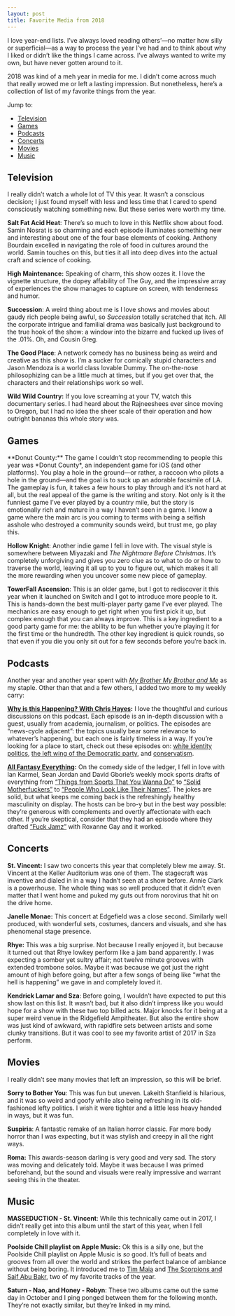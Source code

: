 ```yaml
---
layout: post
title: Favorite Media from 2018
---
```


I love year-end lists. I’ve always loved reading others’—no matter how silly or superficial—as a way to process the year I’ve had and to think about why I liked or didn’t like the things I came across. I’ve always wanted to write my own, but have never gotten around to it. 

2018 was kind of a meh year in media for me. I didn’t come across much that really wowed me or left a lasting impression. But nonetheless, here’s a collection of list of my favorite things from the year.

<!--more-->

Jump to:
- [Television](#tv)
- [Games](#games)
- [Podcasts](#podcasts)
- [Concerts](#concerts)
- [Movies](#movies)
- [Music](#music)

<h2 id=“tv”>Television</h2>

I really didn’t watch a whole lot of TV this year. It wasn’t a conscious decision; I just found myself with less and less time that I cared to spend consciously watching something new. But these series were worth my time.

**Salt Fat Acid Heat**: There’s so much to love in this Netflix show about food. Samin Nosrat is so charming and each episode illuminates something new and interesting about one of the four base elements of cooking. Anthony Bourdain excelled in navigating the role of food in cultures around the world. Samin touches on this, but ties it all into deep dives into the actual craft and science of cooking. 

**High Maintenance:** Speaking of charm, this show oozes it. I love the vignette structure, the dopey affability of The Guy, and the impressive array of experiences the show manages to capture on screen, with tenderness and humor. 

**Succession**: A weird thing about me is I love shows and movies about gaudy rich people being awful, so *Succession* totally scratched that itch. All the corporate intrigue and familial drama was basically just background to the true hook of the show: a window into the bizarre and fucked up lives of the .01%. Oh, and Cousin Greg.

**The Good Place**: A network comedy has no business being as weird and creative as this show is. I’m a sucker for comically stupid characters and Jason Mendoza is a world class lovable Dummy. The on-the-nose philosophizing can be a little much at times, but if you get over that, the characters and their relationships work so well.

**Wild Wild Country:** If you love screaming at your TV, watch this documentary series. I had heard about the Rajneeshees ever since moving to Oregon, but I had no idea the sheer scale of their operation and how outright bananas this whole story was.

<h2 id=“games”>Games</h2>
**Donut County:** The game I couldn’t stop recommending to people this year was *Donut County*, an independent game for iOS (and other platforms). You play a hole in the ground—or rather, a raccoon who pilots a hole in the ground—and the goal is to suck up an adorable facsimile of LA. The gameplay is fun, it takes a few hours to play through and it’s not hard at all, but the real appeal of the game is the writing and story. Not only is it the funniest game I’ve ever played by a country mile, but the story is emotionally rich and mature in a way I haven’t seen in a game. I know a game where the main arc is you coming to terms with being a selfish asshole who destroyed a community sounds weird, but trust me, go play this.

**Hollow Knight**: Another indie game I fell in love with. The visual style is somewhere between Miyazaki and *The Nightmare Before Christmas*. It’s completely unforgiving and gives you zero clue as to what to do or how to traverse the world, leaving it all up to you to figure out, which makes it all the more rewarding when you uncover some new piece of gameplay.

**TowerFall Ascension**: This is an older game, but I got to rediscover it this year when it launched on Switch and I got to introduce more people to it. This is hands-down the best multi-player party game I’ve ever played. The mechanics are easy enough to get right when you first pick it up, but complex enough that you can always improve. This is a key ingredient to a good party game for me: the ability to be fun whether you’re playing it for the first time or the hundredth. The other key ingredient is quick rounds, so that even if you die you only sit out for a few seconds before you’re back in. 

<h2 id=“podcasts”>Podcasts</h2>

Another year and another year spent with [*My Brother My Brother and Me*](https://www.maximumfun.org/shows/my-brother-my-brother-and-me) as my staple. Other than that and a few others, I added two more to my weekly carry:

**[Why is this Happening? With Chris Hayes](https://art19.com/shows/why-is-this-happening-with-chris-hayes):** I love the thoughtful and curious discussions on this podcast. Each episode is an in-depth discussion with a guest, usually from academia, journalism, or politics. The episodes are “news-cycle adjacent”: the topics usually bear some relevance to whatever’s happening, but each one is fairly timeless in a way. If you’re looking for a place to start, check out these episodes on: [white identity politics](https://art19.com/shows/why-is-this-happening-with-chris-hayes/episodes/4d4fe8b0-fbc5-4d4e-ba5c-671c63c94619), [the left wing of the Democratic party](https://art19.com/shows/why-is-this-happening-with-chris-hayes/episodes/b1f96652-9a18-45c7-b6ef-7754c5790ca5), and [conservatism](https://art19.com/shows/why-is-this-happening-with-chris-hayes/episodes/fb703fc7-17b2-4fcf-b310-9bc05e0b359a).

**[All Fantasy Everything](https://headgum.com/all-fantasy-everything):**  On the comedy side of the ledger, I fell in love with Ian Karmel, Sean Jordan and David Gborie’s weekly mock sports drafts of everything from [“Things from Sports That You Wanna Do”](https://headgum.com/all-fantasy-everything/104-things-from-sports-that-you-wanna-do-with-cy-amundson-david-gborie-and-sean-jordan) to [“Solid Motherfuckers”](https://headgum.com/all-fantasy-everything/97-solid-motherfuckers-with-shane-torres-sean-jordan-and-david-gborie) to [“People Who Look Like Their Names”](https://headgum.com/all-fantasy-everything/91-people-who-look-like-their-names-with-zach-harper-sean-oconnor-and-sean-jordan). The jokes are solid, but what keeps me coming back is the refreshingly healthy masculinity on display. The hosts can be bro-y but in the best way possible: they’re generous with complements and overtly affectionate with each other. If you’re skeptical, consider that they had an episode where they drafted [“Fuck Jamz”](https://headgum.com/all-fantasy-everything/88-fuckjamz-with-roxane-gay-david-gborie-and-sean-jordan) with Roxanne Gay and it worked.

<h2 id=“concerts”>Concerts</h2>

**St. Vincent:** I saw two concerts this year that completely blew me away. St. Vincent at the Keller Auditorium was one of them. The stagecraft was inventive and dialed in in a way I hadn’t seen at a show before. Annie Clark is a powerhouse. The whole thing was so well produced that it didn’t even matter that I went home and puked my guts out from norovirus that hit on the drive home.

**Janelle Monae:** This concert at Edgefield was a close second. Similarly well produced, with wonderful sets, costumes, dancers and visuals, and she has phenomenal stage presence.

**Rhye:** This was a big surprise. Not because I really enjoyed it, but because it turned out that Rhye lowkey perform like a jam band apparently. I was expecting a somber yet sultry affair; not twelve minute grooves with extended trombone solos. Maybe it was because we got just the right amount of high before going, but after a few songs of being like “what the hell is happening” we gave in and completely loved it.

**Kendrick Lamar and Sza**: Before going, I wouldn’t have expected to put this show last on this list. It wasn’t bad, but it also didn’t impress like you would hope for a show with these two top billed acts. Major knocks for it being at a super weird venue in the Ridgefield Ampitheater. But also the entire show was just kind of awkward, with rapidfire sets between artists and some clunky transitions. But it was cool to see my favorite artist of 2017 in Sza perform.

<h2 id=“movies”>Movies</h2>

I really didn’t see many movies that left an impression, so this will be brief. 

**Sorry to Bother You**: This was fun but uneven. Lakeith Stanfield is hilarious, and it was so weird and goofy while also being refreshing in its old-fashioned lefty politics. I wish it were tighter and a little less heavy handed in ways, but it was fun.
 
**Suspiria**: A fantastic remake of an Italian horror classic. Far more body horror than I was expecting, but it was stylish and creepy in all the right ways.

**Roma:** This awards-season darling is very good and very sad. The story was moving and delicately told. Maybe it was because I was primed beforehand, but the sound and visuals were really impressive and warrant seeing this in the theater.

<h2 id=“music”>Music</h2>

**MASSEDUCTION - St. Vincent**: While this technically came out in 2017, I didn’t really get into this album until the start of this year, when I fell completely in love with it.

**Poolside Chill playlist on Apple Music:** Ok this is a silly one, but the Poolside Chill playlist on Apple Music is *so* good. It’s full of beats and grooves from all over the world and strikes the perfect balance of ambiance without being boring. It introduced me to [Tim Maia](https://youtu.be/W6XHpvqHV2Q) and [The Scorpions and Saif Abu Bakr](https://youtu.be/W6XHpvqHV2Q), two of my favorite tracks of the year.

**Saturn - Nao, and Honey - Robyn**: These two albums came out the same day in October and I ping ponged between them for the following month. They’re not exactly similar, but they’re linked in my mind.

